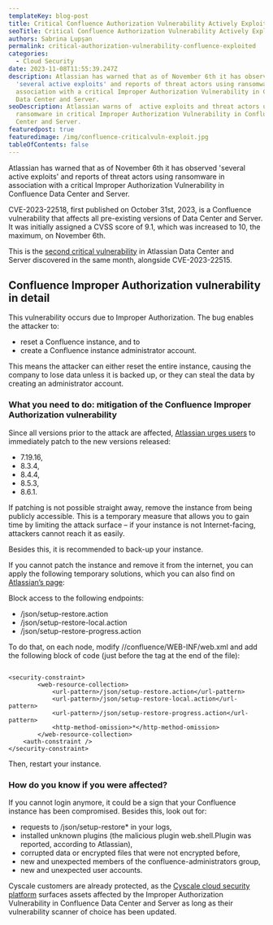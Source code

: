 ```yaml
---
templateKey: blog-post
title: Critical Confluence Authorization Vulnerability Actively Exploited
seoTitle: Critical Confluence Authorization Vulnerability Actively Exploited
authors: Sabrina Lupșan
permalink: critical-authorization-vulnerability-confluence-exploited
categories:
  - Cloud Security
date: 2023-11-08T11:55:39.247Z
description: Atlassian has warned that as of November 6th it has observed
  'several active exploits' and reports of threat actors using ransomware in
  association with a critical Improper Authorization Vulnerability in Confluence
  Data Center and Server.
seoDescription: Atlassian warns of  active exploits and threat actors using
  ransomware in critical Improper Authorization Vulnerability in Confluence Data
  Center and Server.
featuredpost: true
featuredimage: /img/confluence-criticalvuln-exploit.jpg
tableOfContents: false
---
```

Atlassian has warned that as of November 6th it has observed 'several active exploits' and reports of threat actors using ransomware in association with a critical Improper Authorization Vulnerability in Confluence Data Center and Server. 

CVE-2023-22518, first published on October 31st, 2023, is a Confluence vulnerability that affects all pre-existing versions of Data Center and Server. It was initially assigned a CVSS score of 9.1, which was increased to 10, the maximum, on November 6th.  

This is the [second critical vulnerability](https://confluence.atlassian.com/security/cve-2023-22515-privilege-escalation-vulnerability-in-confluence-data-center-and-server-1295682276.html) in Atlassian Data Center and Server discovered in the same month, alongside CVE-2023-22515.   

## Confluence Improper Authorization vulnerability in detail 

This vulnerability occurs due to Improper Authorization. The bug enables the attacker to: 

* reset a Confluence instance, and to 
* create a Confluence instance administrator account. 

This means the attacker can either reset the entire instance, causing the company to lose data unless it is backed up, or they can steal the data by creating an administrator account.   

### What you need to do: mitigation of the Confluence Improper Authorization vulnerability 

Since all versions prior to the attack are affected, [Atlassian urges users](https://confluence.atlassian.com/security/cve-2023-22518-improper-authorization-vulnerability-in-confluence-data-center-and-server-1311473907.html) to immediately patch to the new versions released:  

* 7.19.16, 
* 8.3.4, 
* 8.4.4, 
* 8.5.3, 
* 8.6.1. 

If patching is not possible straight away, remove the instance from being publicly accessible. This is a temporary measure that allows you to gain time by limiting the attack surface – if your instance is not Internet-facing, attackers cannot reach it as easily. 

Besides this, it is recommended to back-up your instance. 

If you cannot patch the instance and remove it from the internet, you can apply the following temporary solutions, which you can also find on [Atlassian’s page](https://confluence.atlassian.com/security/cve-2023-22518-improper-authorization-vulnerability-in-confluence-data-center-and-server-1311473907.html): 

Block access to the following endpoints: 

* /json/setup-restore.action 
* /json/setup-restore-local.action 
* /json/setup-restore-progress.action 

To do that, on each node, modify /<confluence-install-dir>/confluence/WEB-INF/web.xml and add the following block of code (just before the </web-app> tag at the end of the file): 

```

<security-constraint>
		<web-resource-collection>
			<url-pattern>/json/setup-restore.action</url-pattern>
			<url-pattern>/json/setup-restore-local.action</url-pattern>
			<url-pattern>/json/setup-restore-progress.action</url-pattern>
			<http-method-omission>*</http-method-omission>
		</web-resource-collection>
	<auth-constraint />
</security-constraint>
```

Then, restart your instance.   

### How do you know if you were affected? 

If you cannot login anymore, it could be a sign that your Confluence instance has been compromised. Besides this, look out for: 

* requests to /json/setup-restore* in your logs, 
* installed unknown plugins (the malicious plugin web.shell.Plugin was reported, according to Atlassian), 
* corrupted data or encrypted files that were not encrypted before, 
* new and unexpected members of the confluence-administrators group, 
* new and unexpected user accounts. 

Cyscale customers are already protected, as the [Cyscale cloud security platform](https://cyscale.com/products/cloud-security-posture-management/) surfaces assets affected by the Improper Authorization Vulnerability in Confluence Data Center and Server as long as their vulnerability scanner of choice has been updated.